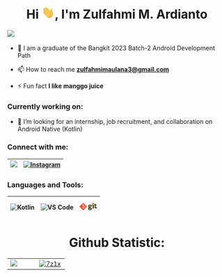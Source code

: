 <h1 align="center">Hi <img  src="https://raw.githubusercontent.com/ABSphreak/ABSphreak/master/gifs/Hi.gif" width="30px">, I'm Zulfahmi M. Ardianto</h1>

<p align="left"> <img src="https://komarev.com/ghpvc/?username=7z1x"/> </p>

- 🌱 I am a graduate of the Bangkit 2023 Batch-2 Android Development Path

- 📫 How to reach me **zulfahmimaulana3@gmail.com**

- ⚡ Fun fact **I like manggo juice**


<h3 align="left">Currently working on:</h3>

- 🔎 I’m looking for an internship, job recruitment, and collaboration on Android Native (Kotlin)

<h3 align="left">Connect with me:</h3>

<a href="https://www.linkedin.com/in/zulfahmi-m-ardianto/"><img src="https://cdn2.iconfinder.com/data/icons/social-media-2285/512/1_Linkedin_unofficial_colored_svg-128.png" width="40"></a>|<a href="https://instagram.com/llzf4_"><img src="https://raw.githubusercontent.com/rahuldkjain/github-profile-readme-generator/master/src/images/icons/Social/instagram.svg" alt="Instagram" width="40"></a>
|--|--|
</p>

<h3 align="left">Languages and Tools:</h3>

<img title="Kotlin" alt="Kotlin" width="40px" src="https://www.vectorlogo.zone/logos/kotlinlang/kotlinlang-icon.svg">|<img title="VS Code" alt="VS Code" width="40px" src="https://img.icons8.com/fluent/48/000000/visual-studio-code-2019.png">|<img title="git" alt="git" width="40px" src="https://raw.githubusercontent.com/github/explore/master/topics/git/git.png">
|--|--|--|


<h1 align="center">Github Statistic:</h1>
<div align="center">
  <table border="0" style="width: 100%;">
    <tr>
      <td style="width: 48%; border: transparent;">
        <a href="https://github.com/7z1x">
          <img src="https://github-readme-stats-eight-theta.vercel.app/api/top-langs/?username=7z1x&layout=compact&langs_count=8" style="width: 100%;" />
        </a>
      </td>
      <td style="width: 48%; border: transparent;">
        <a href="https://github.com/7z1x">
          <img src="https://github-readme-stats.vercel.app/api?username=7z1x&show_icons=true&locale=en" alt="7z1x" style="width: 100%;" />
        </a>
      </td>
    </tr> 
  </table>
</div>
